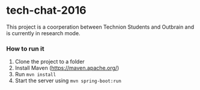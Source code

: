 # tech-chat-2016

This project is a coorperation between Technion Students and Outbrain and is currently in research mode.

### How to run it
1. Clone the project to a folder
2. Install Maven (https://maven.apache.org/)
3. Run `mvn install`
4. Start the server using `mvn spring-boot:run`
